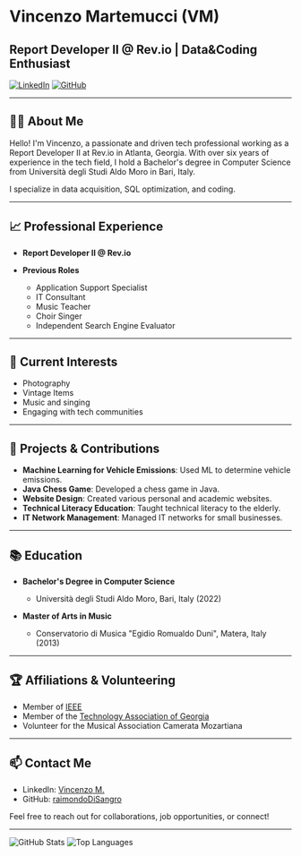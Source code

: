 # Vincenzo Martemucci (VM)

## Report Developer II @ Rev.io | Data&Coding Enthusiast 

[![LinkedIn](https://img.shields.io/badge/LinkedIn-blue?style=flat&logo=linkedin&label=LinkedIn)](https://www.linkedin.com/in/vincenzo-m-9197a553/)
[![GitHub](https://img.shields.io/badge/GitHub-black?style=flat&logo=github&label=GitHub)](https://github.com/raimondoDiSangro) 

---

## 👨‍💻 About Me

Hello! I'm Vincenzo, a passionate and driven tech professional working as a Report Developer II at Rev.io in Atlanta, Georgia. With over six years of experience in the tech field, I hold a Bachelor's degree in Computer Science from Università degli Studi Aldo Moro in Bari, Italy.

I specialize in data acquisition, SQL optimization, and coding.


---

## 📈 Professional Experience

- **Report Developer II @ Rev.io**
 

- **Previous Roles**
  - Application Support Specialist
  - IT Consultant
  - Music Teacher
  - Choir Singer
  - Independent Search Engine Evaluator

---

## 🌱 Current Interests

- Photography
- Vintage Items 
- Music and singing
- Engaging with tech communities 

---

## 🌟 Projects & Contributions

- **Machine Learning for Vehicle Emissions**: Used ML to determine vehicle emissions.
- **Java Chess Game**: Developed a chess game in Java.
- **Website Design**: Created various personal and academic websites.
- **Technical Literacy Education**: Taught technical literacy to the elderly.
- **IT Network Management**: Managed IT networks for small businesses.

---

## 📚 Education

- **Bachelor's Degree in Computer Science**
  - Università degli Studi Aldo Moro, Bari, Italy (2022)

- **Master of Arts in Music**
  - Conservatorio di Musica "Egidio Romualdo Duni", Matera, Italy (2013)

---

## 🏆 Affiliations & Volunteering

- Member of [IEEE](https://www.ieee.org/)
- Member of the [Technology Association of Georgia](https://www.tagonline.org/)
- Volunteer for the Musical Association Camerata Mozartiana

---

## 📫 Contact Me

- LinkedIn: [Vincenzo M.](https://www.linkedin.com/in/vincenzo-m-9197a553/)
- GitHub: [raimondoDiSangro](https://www.github.com/raimondoDiSangro/)

Feel free to reach out for collaborations, job opportunities, or connect!

---

![GitHub Stats](https://github-readme-stats.vercel.app/api?username=raimondoDiSangro&show_icons=true&theme=radical) 
![Top Languages](https://github-readme-stats.vercel.app/api/top-langs/?username=raimondoDiSangro&layout=compact&theme=radical) 
